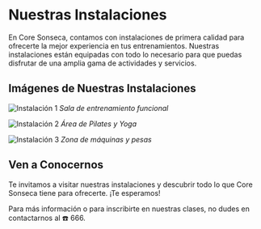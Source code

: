 # Nuestras Instalaciones

En Core Sonseca, contamos con instalaciones de primera calidad para ofrecerte la mejor experiencia en tus entrenamientos. Nuestras instalaciones están equipadas con todo lo necesario para que puedas disfrutar de una amplia gama de actividades y servicios.

## Imágenes de Nuestras Instalaciones

![Instalación 1](images/instalacion1.jpg)
*Sala de entrenamiento funcional*

![Instalación 2](images/instalacion2.jpg)
*Área de Pilates y Yoga*

![Instalación 3](images/instalacion3.jpg)
*Zona de máquinas y pesas*

## Ven a Conocernos

Te invitamos a visitar nuestras instalaciones y descubrir todo lo que Core Sonseca tiene para ofrecerte. ¡Te esperamos!

Para más información o para inscribirte en nuestras clases, no dudes en contactarnos al ☎️ 666.